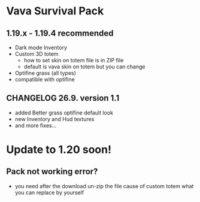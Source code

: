 # Vava Survival Pack

## 1.19.x - 1.19.4 recommended
- Dark mode Inventory <br>
- Custom 3D totem <br>
  - how to set skin on totem file is in ZIP file <br>
  - default is vava skin on totem but you can change <br>
- Optifine grass (all types)
- compatible with optifine <br>

## CHANGELOG 26.9. version 1.1
- added Better grass optifine default look <br>
- new Inventory and Hud textures <br>
- and more fixes...<br> 

# Update to 1.20 soon!

## Pack not working error? <br>
- you need after the download un-zip the file cause of custom totem what you can replace by yourself
